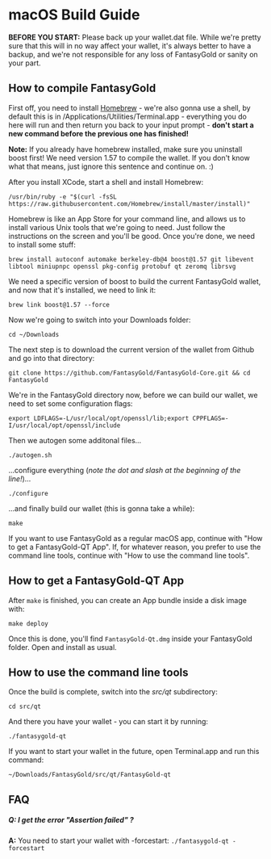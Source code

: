 # macOS Build Guide

**BEFORE YOU START:** Please back up your wallet.dat file. While we're pretty sure that this will in no way affect your wallet, it's always better to have a backup, and we're not responsible for any loss of FantasyGold or sanity on your part.

## How to compile FantasyGold

First off, you need to install [Homebrew](https://brew.sh/index_de.html) - we're also gonna use a shell, by default this is in /Applications/Utilities/Terminal.app - everything you do here will run and then return you back to your input prompt - **don't start a new command before the previous one has finished!**

**Note:** If you already have homebrew installed, make sure you uninstall boost first! We need version 1.57 to compile the wallet. If you don't know what that means, just ignore this sentence and continue on. :)

After you install XCode, start a shell and install Homebrew:

```/usr/bin/ruby -e "$(curl -fsSL https://raw.githubusercontent.com/Homebrew/install/master/install)"```

Homebrew is like an App Store for your command line, and allows us to install various Unix tools that we're going to need. Just follow the instructions on the screen and you'll be good. Once you're done, we need to install some stuff:

```brew install autoconf automake berkeley-db@4 boost@1.57 git libevent libtool miniupnpc openssl pkg-config protobuf qt zeromq librsvg```

We need a specific version of boost to build the current FantasyGold wallet, and now that it's installed, we need to link it:

```brew link boost@1.57 --force```

Now we're going to switch into your Downloads folder:

```cd ~/Downloads```

The next step is to download the current version of the wallet from Github and go into that directory:

```git clone https://github.com/FantasyGold/FantasyGold-Core.git && cd FantasyGold```

We're in the FantasyGold directory now, before we can build our wallet, we need to set some configuration flags:

```export LDFLAGS=-L/usr/local/opt/openssl/lib;export CPPFLAGS=-I/usr/local/opt/openssl/include```

Then we autogen some additonal files...

```./autogen.sh```

...configure everything (*note the dot and slash at the beginning of the line!*)...

```./configure```

...and finally build our wallet (this is gonna take a while):

```make```

If you want to use FantasyGold as a regular macOS app, continue with "How to get a FantasyGold-QT App". If, for whatever reason, you prefer to use the command line tools, continue with "How to use the command line tools".

## How to get a FantasyGold-QT App

After `make` is finished, you can create an App bundle inside a disk image with:

```make deploy```

Once this is done, you'll find `FantasyGold-Qt.dmg` inside your FantasyGold folder. Open and install as usual.

## How to use the command line tools

Once the build is complete, switch into the *src/qt* subdirectory:

```cd src/qt```

And there you have your wallet - you can start it by running:

```./fantasygold-qt```

If you want to start your wallet in the future, open Terminal.app and run this command:

```~/Downloads/FantasyGold/src/qt/FantasyGold-qt```

## FAQ

##### **Q:** I get the error "Assertion failed" ?

**A:** You need to start your wallet with -forcestart: `./fantasygold-qt -forcestart`
